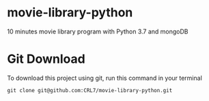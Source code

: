 # movie-library-python
10 minutes movie library program  with Python 3.7 and mongoDB

# Git Download
To download this project using git, run this command in your terminal

```
git clone git@github.com:CRL7/movie-library-python.git
```
